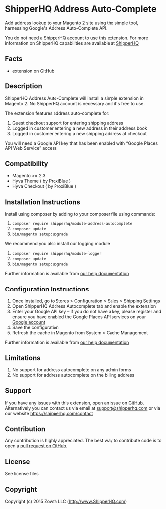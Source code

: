 # ShipperHQ Address Auto-Complete
Add address lookup to your Magento 2 site using the simple tool, harnessing Google's Address Auto-Complete API.

You do not need a ShipperHQ account to use this extension. For more information on ShipperHQ capabilities are available at [ShipperHQ](https://shipperhq.com/magento2)

Facts
-----
- [extension on GitHub](https://github.com/shipperhq/module-address-autocomplete)

Description
-----------
ShipperHQ Address Auto-Complete will install a simple extension in Magento 2. No ShipperHQ account is necessary and it's free to use.

The extension features address auto-complete for:

1. Guest checkout support for entering shipping address
2. Logged in customer entering a new address in their address book
3. Logged in customer entering a new shipping address at checkout

You will need a Google API key that has been enabled with “Google Places API Web Service” access

Compatibility
-------------
- Magento >= 2.3
- Hyva Theme ( by ProxiBlue )
- Hyva Checkout ( by ProxiBlue )

Installation Instructions
-------------------------
Install using composer by adding to your composer file using commands:

1. `composer require shipperhq/module-address-autocomplete`
2. `composer update`
3. `bin/magento setup:upgrade`

We recommend you also install our logging module

1. `composer require shipperhq/module-logger`
2. `composer update`
3. `bin/magento setup:upgrade`

Further information is available from [our help documentation](http://docs.shipperhq.com/installing-the-shipperhq-address-autocomplete-extension/)

Configuration Instructions
-------------------------

1. Once installed, go to Stores > Configuration > Sales > Shipping Settings
2. Open ShipperHQ Address Autocomplete tab and enable the extension
3. Enter your Google API key  – if you do not have a key, please register and ensure you have enabled the Google Places API services on your [Google account](https://developers.google.com/maps/documentation/places/web-service/get-api-key)
4. Save the configuration
5. Refresh the cache in Magento from System > Cache Management

Further information is available from [our help documentation](http://docs.shipperhq.com/configure-shipperhq-address-autocomplete/)

Limitations
-------

1. No support for address autocomplete on any admin forms
2. No support for address autocomplete on the billing address

Support
-------
If you have any issues with this extension, open an issue on [GitHub](https://github.com/shipperhq/module-address-autocomplete/issues).
Alternatively you can contact us via email at support@shipperhq.com or via our website https://shipperhq.com/contact

Contribution
------------
Any contribution is highly appreciated. The best way to contribute code is to open a [pull request on GitHub](https://help.github.com/articles/using-pull-requests).

License
-------
See license files

Copyright
---------
Copyright (c) 2015 Zowta LLC (http://www.ShipperHQ.com)
